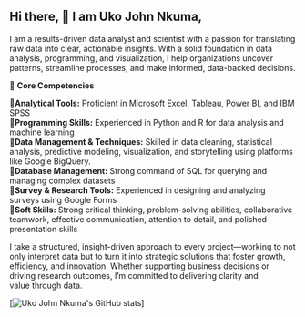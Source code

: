 ## Hi there, 👋 I am Uko John Nkuma,

I am a results-driven data analyst and scientist with a passion for translating raw data into clear, actionable insights. With a solid foundation in data analysis, programming, and visualization, I help organizations uncover patterns, streamline processes, and make informed, data-backed decisions.

🔧 **Core Competencies**

🔗**Analytical Tools:** Proficient in Microsoft Excel, Tableau, Power BI, and IBM SPSS  
🔗**Programming Skills:** Experienced in Python and R for data analysis and machine learning  
🔗**Data Management & Techniques:** Skilled in data cleaning, statistical analysis, predictive modeling, visualization, and storytelling using platforms like Google BigQuery.    
🔗**Database Management:** Strong command of SQL for querying and managing complex datasets  
🔗**Survey & Research Tools:** Experienced in designing and analyzing surveys using Google Forms  
🔗**Soft Skills:** Strong critical thinking, problem-solving abilities, collaborative teamwork, effective communication, attention to detail, and polished presentation skills    

I take a structured, insight-driven approach to every project—working to not only interpret data but to turn it into strategic solutions that foster growth, efficiency, and innovation. Whether supporting business decisions or driving research outcomes, I’m committed to delivering clarity and value through data.  

[![Uko John Nkuma's GitHub stats](https://github-readme-stats.vercel.app/api?username=NkumaTheAnalyst&count_private=true&show_icons=true&theme=radical&hide_rank=false)]
